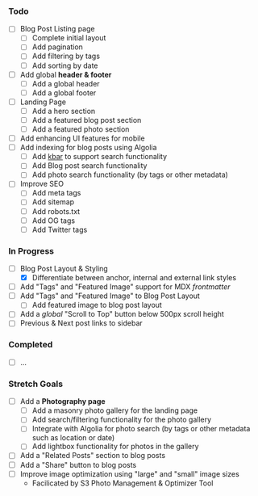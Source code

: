 ### Todo

- [ ] Blog Post Listing page
  - [ ] Complete initial layout
  - [ ] Add pagination
  - [ ] Add filtering by tags
  - [ ] Add sorting by date
- [ ] Add global **header & footer**
  - [ ] Add a global header
  - [ ] Add a global footer
- [ ] Landing Page
  - [ ] Add a hero section
  - [ ] Add a featured blog post section
  - [ ] Add a featured photo section
- [ ] Add enhancing UI features for mobile
- [ ] Add indexing for blog posts using Algolia
  - [ ] Add [kbar](https://github.com/timc1/kbar) to support search functionality
  - [ ] Add Blog post search functionality
  - [ ] Add photo search functionality (by tags or other metadata)
- [ ] Improve SEO
  - [ ] Add meta tags
  - [ ] Add sitemap
  - [ ] Add robots.txt
  - [ ] Add OG tags
  - [ ] Add Twitter tags

### In Progress

- [ ] Blog Post Layout & Styling
  - [x] Differentiate between anchor, internal and external link styles
- [ ] Add "Tags" and "Featured Image" support for MDX _frontmatter_
- [ ] Add "Tags" and "Featured Image" to Blog Post Layout
  - [ ] Add featured image to blog post layout
- [ ] Add a _global_ "Scroll to Top" button below 500px scroll height
- [ ] Previous & Next post links to sidebar

### Completed

- [ ] ...

### Stretch Goals

- [ ] Add a **Photography page**
  - [ ] Add a masonry photo gallery for the landing page
  - [ ] Add search/filtering functionality for the photo gallery
  - [ ] Integrate with Algolia for photo search (by tags or other metadata such as location or date)
  - [ ] Add lightbox functionality for photos in the gallery
- [ ] Add a "Related Posts" section to blog posts
- [ ] Add a "Share" button to blog posts
- [ ] Improve image optimization using "large" and "small" image sizes
  - Facilicated by S3 Photo Management & Optimizer Tool
